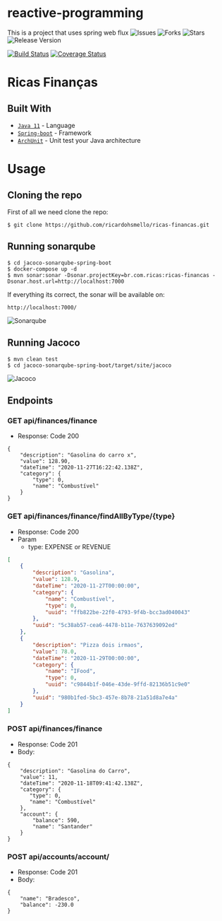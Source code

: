 # reactive-programming
This is a project that uses spring web flux
![Issues](https://img.shields.io/github/issues/ricardohsmello/ricas-financas) 
![Forks](https://img.shields.io/github/forks/ricardohsmello/ricas-financas) 
![Stars](https://img.shields.io/github/stars/ricardohsmello/ricas-financas) 
![Release Version](https://img.shields.io/github/release/ricardohsmello/ricas-financas)

[![Build Status](https://travis-ci.org/ricardohsmello/ricas-financas.svg?branch=main)](https://travis-ci.org/ricardohsmello/ricas-financas)
[![Coverage Status](https://coveralls.io/repos/github/ricardohsmello/ricas-financas/badge.svg?branch=main)](https://coveralls.io/github/ricardohsmello/ricas-financas?branch=main)

# Ricas Finanças

## Built With

- [`Java 11`](https://www.oracle.com/java/technologies/javase-jdk11-downloads.html/) - Language
- [`Spring-boot`](https://spring.io/projects/spring-boot) - Framework
- [`ArchUnit`](https://www.archunit.org) - Unit test your Java architecture 

 # Usage
## Cloning the repo

First of all we need clone the repo:
```
$ git clone https://github.com/ricardohsmello/ricas-financas.git
```
## Running sonarqube 

```
$ cd jacoco-sonarqube-spring-boot
$ docker-compose up -d
$ mvn sonar:sonar -Dsonar.projectKey=br.com.ricas:ricas-financas -Dsonar.host.url=http://localhost:7000
```

If everything its correct, the sonar will be available on: 

```
http://localhost:7000/
```

![Sonarqube](https://s1.imghub.io/9QW8d.png)

## Running Jacoco

```
$ mvn clean test
$ cd jacoco-sonarqube-spring-boot/target/site/jacoco

```

![Jacoco](https://s1.imghub.io/9lJvu.png)

## Endpoints
### GET api/finances/finance
- Response: Code 200
```
{
    "description": "Gasolina do carro x",
    "value": 128.90,
    "dateTime": "2020-11-27T16:22:42.138Z",
    "category": {             
        "type": 0,
        "name": "Combustível"
    } 
}
```

### GET api/finances/finance/findAllByType/{type}
- Response: Code 200
- Param
   - type: EXPENSE or REVENUE
```json
[
    {
        "description": "Gasolina",
        "value": 128.9,
        "dateTime": "2020-11-27T00:00:00",
        "category": {
            "name": "Combustível",
            "type": 0,
            "uuid": "ffb822be-22f0-4793-9f4b-bcc3ad040043"
        },
        "uuid": "5c38ab57-cea6-4478-b11e-7637639092ed"
    },
    {
        "description": "Pizza dois irmaos",
        "value": 78.0,
        "dateTime": "2020-11-29T00:00:00",
        "category": {
            "name": "IFood",
            "type": 0,
            "uuid": "c9844b1f-046e-43de-9ffd-82136b51c9e0"
        },
        "uuid": "980b1fed-5bc3-457e-8b78-21a51d8a7e4a"
    }
]
```

### POST api/finances/finance
- Response: Code 201
- Body:
```
{
    "description": "Gasolina do Carro",
    "value": 11,
    "dateTime": "2020-11-18T09:41:42.138Z",
    "category": {
       "type": 0,     
       "name": "Combustível"
    },
    "account": {
        "balance": 590,
        "name": "Santander"
    }
}
```

### POST api/accounts/account/
- Response: Code 201
- Body:
```
{
    "name": "Bradesco",
    "balance": -230.0
}
```
